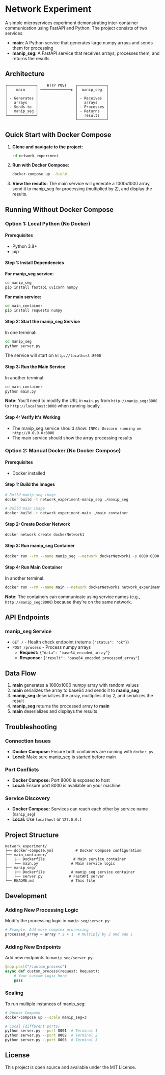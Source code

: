 # Network Experiment

A simple microservices experiment demonstrating inter-container communication using FastAPI and Python. The project consists of two services:

- **main**: A Python service that generates large numpy arrays and sends them for processing
- **manip_seg**: A FastAPI service that receives arrays, processes them, and returns the results

## Architecture

```
┌─────────────┐    HTTP POST    ┌─────────────┐
│    main     │ ──────────────► │  manip_seg  │
│             │                 │             │
│ - Generates │                 │ - Receives  │
│   arrays    │                 │   arrays    │
│ - Sends to  │                 │ - Processes │
│   manip_seg │                 │ - Returns   │
└─────────────┘                 │   results   │
                                └─────────────┘
```

## Quick Start with Docker Compose

1. **Clone and navigate to the project:**
   ```bash
   cd network_experiment
   ```

2. **Run with Docker Compose:**
   ```bash
   docker-compose up --build
   ```

3. **View the results:**
   The main service will generate a 1000x1000 array, send it to manip_seg for processing (multiplied by 2), and display the results.

## Running Without Docker Compose

### Option 1: Local Python (No Docker)

#### Prerequisites
- Python 3.8+
- pip

#### Step 1: Install Dependencies

**For manip_seg service:**
```bash
cd manip_seg
pip install fastapi uvicorn numpy
```

**For main service:**
```bash
cd main_container
pip install requests numpy
```

#### Step 2: Start the manip_seg Service

In one terminal:
```bash
cd manip_seg
python server.py
```

The service will start on `http://localhost:8000`

#### Step 3: Run the Main Service

In another terminal:
```bash
cd main_container
python main.py
```

**Note:** You'll need to modify the URL in `main.py` from `http://manip_seg:8000` to `http://localhost:8000` when running locally.

#### Step 4: Verify It's Working

- The manip_seg service should show: `INFO: Uvicorn running on http://0.0.0.0:8000`
- The main service should show the array processing results

### Option 2: Manual Docker (No Docker Compose)

#### Prerequisites
- Docker installed

#### Step 1: Build the Images

```bash
# Build manip_seg image
docker build -t network_experiment-manip_seg ./manip_seg

# Build main image
docker build -t network_experiment-main ./main_container
```

#### Step 2: Create Docker Network

```bash
docker network create dockerNetwork1
```

#### Step 3: Run manip_seg Container

```bash
docker run --rm --name manip_seg --network dockerNetwork1 -p 8000:8000 network_experiment-manip_seg
```

#### Step 4: Run Main Container

In another terminal:
```bash
docker run --rm --name main --network dockerNetwork1 network_experiment-main
```

**Note:** The containers can communicate using service names (e.g., `http://manip_seg:8000`) because they're on the same network.

## API Endpoints

### manip_seg Service

- `GET /` - Health check endpoint (returns `{"status": "ok"}`)
- `POST /process` - Process numpy arrays
  - **Request:** `{"data": "base64_encoded_array"}`
  - **Response:** `{"result": "base64_encoded_processed_array"}`

## Data Flow

1. **main** generates a 1000x1000 numpy array with random values
2. **main** serializes the array to base64 and sends it to **manip_seg**
3. **manip_seg** deserializes the array, multiplies it by 2, and serializes the result
4. **manip_seg** returns the processed array to **main**
5. **main** deserializes and displays the results

## Troubleshooting

### Connection Issues
- **Docker Compose:** Ensure both containers are running with `docker ps`
- **Local:** Make sure manip_seg is started before main

### Port Conflicts
- **Docker Compose:** Port 8000 is exposed to host
- **Local:** Ensure port 8000 is available on your machine

### Service Discovery
- **Docker Compose:** Services can reach each other by service name (`manip_seg`)
- **Local:** Use `localhost` or `127.0.0.1`

## Project Structure

```
network_experiment/
├── docker-compose.yml          # Docker Compose configuration
├── main_container/
│   ├── Dockerfile             # Main service container
│   └── main.py               # Main service logic
├── manip_seg/
│   ├── Dockerfile            # manip_seg service container
│   └── server.py            # FastAPI server
└── README.md                 # This file
```

## Development

### Adding New Processing Logic
Modify the processing logic in `manip_seg/server.py`:

```python
# Example: Add more complex processing
processed_array = array * 2 + 1  # Multiply by 2 and add 1
```

### Adding New Endpoints
Add new endpoints to `manip_seg/server.py`:

```python
@app.post("/custom_process")
async def custom_process(request: Request):
    # Your custom logic here
    pass
```

### Scaling
To run multiple instances of manip_seg:

```bash
# Docker Compose
docker-compose up --scale manip_seg=3

# Local (different ports)
python server.py --port 8001  # Terminal 1
python server.py --port 8002  # Terminal 2
python server.py --port 8003  # Terminal 3
```

## License

This project is open source and available under the MIT License. 